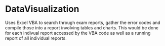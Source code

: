 # DataVisualization
Uses Excel VBA to search through exam reports, gather the error codes and compile those into a report involving tables and charts. 
This would be done for each indivual report accessed by the VBA code as well as a running report of all individual reports.
